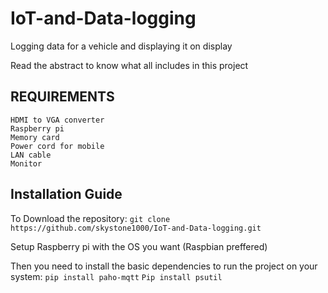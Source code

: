 # IoT-and-Data-logging
Logging data for a vehicle and displaying it on display

Read the abstract to know what all includes in this project

## REQUIREMENTS
	HDMI to VGA converter
	Raspberry pi
	Memory card
	Power cord for mobile 
	LAN cable
	Monitor

## Installation Guide
  To Download the repository:
  `git clone https://github.com/skystone1000/IoT-and-Data-logging.git`
  
  Setup Raspberry pi with the OS you want (Raspbian preffered)
  
  Then you need to install the basic dependencies to run the project on your system:
  `pip install paho-mqtt`
  `Pip install psutil`

  
  
